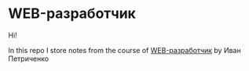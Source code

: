 # WEB-разработчик

Hi!

In this repo I store notes from the course of [WEB-разработчик](https://www.udemy.com/course/webdeveloper/) by Иван Петриченко
